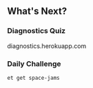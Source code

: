 ## What's Next?

### Diagnostics Quiz

diagnostics.herokuapp.com

### Daily Challenge

`et get space-jams`
